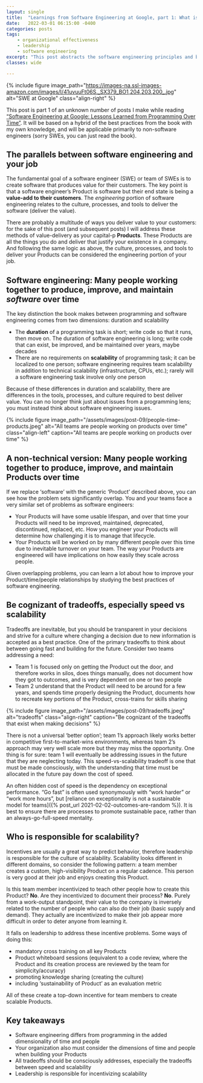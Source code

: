 ```yaml
---
layout: single
title:  "Learnings from Software Engineering at Google, part 1: What is Software Engineering?"
date:   2022-03-01 06:15:00 -0400
categories: posts
tags:
    - organizational effectiveness
    - leadership
    - software engineering
excerpt: "This post abstracts the software engineering principles and best practices used at Google into learnings that can be applied to all domains. Part 1 looks at chapter 1 of the book: What is Software Engineering?"
classes: wide

---
```


{% include figure 
    image_path="https://images-na.ssl-images-amazon.com/images/I/41uvuuFt06S._SX379_BO1,204,203,200_.jpg" 
    alt="SWE at Google" 
    class="align-right"
%}

This post is part 1 of an unknown number of posts I make while reading [“Software Engineering at Google: Lessons Learned from Programming Over Time”](https://www.amazon.com/Software-Engineering-Google-Lessons-Programming/dp/1492082791/ref=sr_1_1?keywords=software+engineering+at+google&qid=1645999024&sr=8-1). It will be based on a hybrid of the best practices from the book with my own knowledge, and will be applicable primarily to non-software engineers (sorry SWEs, you can just read the book).



## The parallels between software engineering and your job

The fundamental goal of a software engineer (SWE) or team of SWEs is to create software that produces value for their customers. The key point is that a software engineer’s Product is software but their end state is being a **value-add to their customers**. The *engineering* portion of software engineering relates to the culture, processes, and tools to deliver the software (deliver the value).

There are probably a multitude of ways you deliver value to your customers: for the sake of this post (and subsequent posts) I will address these methods of value-delivery as your capital-p **Products**. These Products are all the things you do and deliver that justify your existence in a company. And following the same logic as above, the culture, processes, and tools to deliver your Products can be considered the engineering portion of your job.

## Software engineering: Many people working together to produce, improve, and maintain *software* over time
The key distinction the book makes between programming and software engineering comes from two dimensions: duration and scalability

- The **duration** of a programming task is short; write code so that it runs, then move on. The duration of software engineering is long; write code that can exist, be improved, and be maintained over years, maybe decades
- There are no requirements on **scalability** of programming task; it can be localized to one person; software engineering requires team scalability in addition to technical scalability (infrastructure, CPUs, etc.); rarely will a software engineering task involve only one person

Because of these differences in duration and scalability, there are differences in the tools, processes, and culture required to best deliver value. You can no longer think just about issues from a programming lens; you must instead think about software engineering issues.

{% include figure 
    image_path="/assets/images/post-09/people-time-products.jpeg" 
    alt="All teams are people working on products over time" 
    class="align-left"
    caption="All teams are people working on products over time"
%}

## A non-technical version: Many people working together to produce, improve, and maintain Products over time
If we replace ‘software’ with the generic ‘Product’ described above, you can see how the problem sets significantly overlap. You and your teams face a very similar set of problems as software engineers:

- Your Products will have some usable lifespan, and over that time your Products will need to be improved, maintained, deprecated, discontinued, replaced, etc. How you engineer your Products will determine how challenging it is to manage that lifecycle.
- Your Products will be worked on by many different people over this time due to inevitable turnover on your team. The way your Products are engineered will have implications on how easily they scale across people.

Given overlapping problems, you can learn a lot about how to improve your Product/time/people relationships by studying the best practices of software engineering.

## Be cognizant of tradeoffs, especially speed vs scalability
Tradeoffs are inevitable, but you should be transparent in your decisions and strive for a culture where changing a decision due to new information is accepted as a best practice. One of the primary tradeoffs to think about between going fast and building for the future. Consider two teams addressing a need:

- Team 1 is focused only on getting the Product out the door, and therefore works in silos, does things manually, does not document how they got to outcomes, and is very dependent on one or two people
- Team 2 understand that the Product will need to be around for a few years, and spends time properly designing the Product, documents how to recreate key portions of the Product, cross-trains for skills sharing

{% include figure 
    image_path="/assets/images/post-09/tradeoffs.jpeg" 
    alt="tradeoffs" 
    class="align-right"
    caption="Be cognizant of the tradeoffs that exist when making decisions"
%}

There is not a universal ‘better option’; team 1’s approach likely works better in competitive first-to-market-wins environments, whereas team 2’s approach may very well scale more but they may miss the opportunity. One thing is for sure: team 1 will eventually be addressing issues in the future that they are neglecting today. This speed-vs-scalability tradeoff is one that must be made consciously, with the understanding that time must be allocated in the future pay down the cost of speed.


An often hidden cost of speed is the dependency on exceptional performance. “Go fast” is often used synonymously with “work harder” or “work more hours”, but [reliance on exceptionality is not a sustainable model for teams]({% post_url 2021-02-02-outcomes-are-random %}). It is best to ensure there are processes to promote sustainable pace, rather than an always-go-full-speed mentality.

## Who is responsible for scalability?

Incentives are usually a great way to predict behavior, therefore leadership is responsible for the culture of scalability. Scalability looks different in different domains, so consider the following pattern: a team member creates a custom, high-visibility Product on a regular cadence. This person is very good at their job and enjoys creating this Product. 

Is this team member incentivized to teach other people how to create this Product? **No**. Are they incentivized to document their process? **No**. Purely from a work-output standpoint, their value to the company is inversely related to the number of people who can also do their job (basic supply and demand). They actually are incentivized to make their job appear more difficult in order to deter anyone from learning it.

It falls on leadership to address these incentive problems. Some ways of doing this: 

- mandatory cross training on all key Products
- Product whiteboard sessions (equivalent to a code review, where the Product and its creation process are reviewed by the team for simplicity/accuracy)
- promoting knowledge sharing (creating the culture)
- including ‘sustainability of Product’ as an evaluation metric

All of these create a top-down incentive for team members to create scalable Products.

## Key takeaways

- Software engineering differs from programming in the added dimensionality of time and people
- Your organization also must consider the dimensions of time and people when building your Products
- All tradeoffs should be consciously addresses, especially the tradeoffs between speed and scalability
- Leadership is responsible for incentivizing scalability